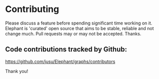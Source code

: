 # Contributing

Please discuss a feature before spending significant time working on it.
Elephant is 'curated' open source that aims to be stable, reliable and not change much.
Pull requests may or may not be accepted. Thanks.

## Code contributions tracked by Github:

https://github.com/jusu/Elephant/graphs/contributors

Thank you!
